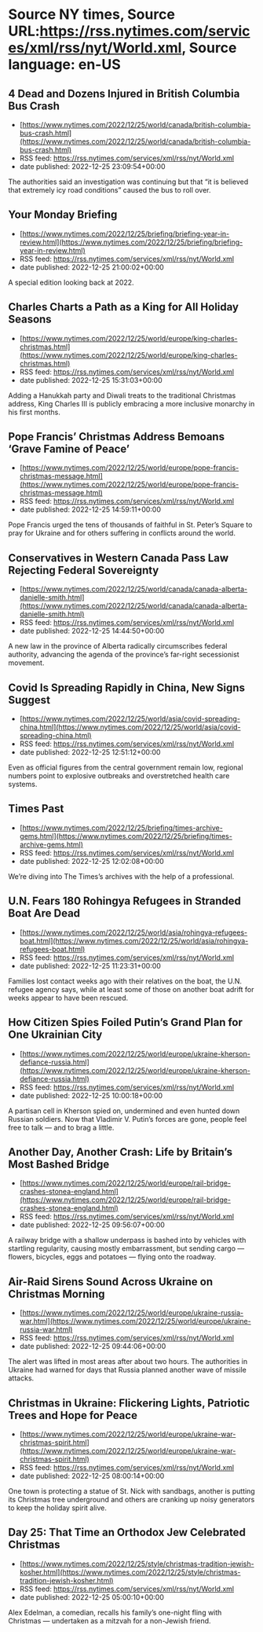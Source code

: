 # Source NY times, Source URL:https://rss.nytimes.com/services/xml/rss/nyt/World.xml, Source language: en-US

## 4 Dead and Dozens Injured in British Columbia Bus Crash
 - [https://www.nytimes.com/2022/12/25/world/canada/british-columbia-bus-crash.html](https://www.nytimes.com/2022/12/25/world/canada/british-columbia-bus-crash.html)
 - RSS feed: https://rss.nytimes.com/services/xml/rss/nyt/World.xml
 - date published: 2022-12-25 23:09:54+00:00

The authorities said an investigation was continuing but that “it is believed that extremely icy road conditions” caused the bus to roll over.

## Your Monday Briefing
 - [https://www.nytimes.com/2022/12/25/briefing/briefing-year-in-review.html](https://www.nytimes.com/2022/12/25/briefing/briefing-year-in-review.html)
 - RSS feed: https://rss.nytimes.com/services/xml/rss/nyt/World.xml
 - date published: 2022-12-25 21:00:02+00:00

A special edition looking back at 2022.

## Charles Charts a Path as a King for All Holiday Seasons
 - [https://www.nytimes.com/2022/12/25/world/europe/king-charles-christmas.html](https://www.nytimes.com/2022/12/25/world/europe/king-charles-christmas.html)
 - RSS feed: https://rss.nytimes.com/services/xml/rss/nyt/World.xml
 - date published: 2022-12-25 15:31:03+00:00

Adding a Hanukkah party and Diwali treats to the traditional Christmas address, King Charles III is publicly embracing a more inclusive monarchy in his first months.

## Pope Francis’ Christmas Address Bemoans ‘Grave Famine of Peace’
 - [https://www.nytimes.com/2022/12/25/world/europe/pope-francis-christmas-message.html](https://www.nytimes.com/2022/12/25/world/europe/pope-francis-christmas-message.html)
 - RSS feed: https://rss.nytimes.com/services/xml/rss/nyt/World.xml
 - date published: 2022-12-25 14:59:11+00:00

Pope Francis urged the tens of thousands of faithful in St. Peter’s Square to pray for Ukraine and for others suffering in conflicts around the world.

## Conservatives in Western Canada Pass Law Rejecting Federal Sovereignty
 - [https://www.nytimes.com/2022/12/25/world/canada/canada-alberta-danielle-smith.html](https://www.nytimes.com/2022/12/25/world/canada/canada-alberta-danielle-smith.html)
 - RSS feed: https://rss.nytimes.com/services/xml/rss/nyt/World.xml
 - date published: 2022-12-25 14:44:50+00:00

A new law in the province of Alberta radically circumscribes federal authority, advancing the agenda of the province’s far-right secessionist movement.

## Covid Is Spreading Rapidly in China, New Signs Suggest
 - [https://www.nytimes.com/2022/12/25/world/asia/covid-spreading-china.html](https://www.nytimes.com/2022/12/25/world/asia/covid-spreading-china.html)
 - RSS feed: https://rss.nytimes.com/services/xml/rss/nyt/World.xml
 - date published: 2022-12-25 12:51:12+00:00

Even as official figures from the central government remain low, regional numbers point to explosive outbreaks and overstretched health care systems.

## Times Past
 - [https://www.nytimes.com/2022/12/25/briefing/times-archive-gems.html](https://www.nytimes.com/2022/12/25/briefing/times-archive-gems.html)
 - RSS feed: https://rss.nytimes.com/services/xml/rss/nyt/World.xml
 - date published: 2022-12-25 12:02:08+00:00

We’re diving into The Times’s archives with the help of a professional.

## U.N. Fears 180 Rohingya Refugees in Stranded Boat Are Dead
 - [https://www.nytimes.com/2022/12/25/world/asia/rohingya-refugees-boat.html](https://www.nytimes.com/2022/12/25/world/asia/rohingya-refugees-boat.html)
 - RSS feed: https://rss.nytimes.com/services/xml/rss/nyt/World.xml
 - date published: 2022-12-25 11:23:31+00:00

Families lost contact weeks ago with their relatives on the boat, the U.N. refugee agency says, while at least some of those on another boat adrift for weeks appear to have been rescued.

## How Citizen Spies Foiled Putin’s Grand Plan for One Ukrainian City
 - [https://www.nytimes.com/2022/12/25/world/europe/ukraine-kherson-defiance-russia.html](https://www.nytimes.com/2022/12/25/world/europe/ukraine-kherson-defiance-russia.html)
 - RSS feed: https://rss.nytimes.com/services/xml/rss/nyt/World.xml
 - date published: 2022-12-25 10:00:18+00:00

A partisan cell in Kherson spied on, undermined and even hunted down Russian soldiers. Now that Vladimir V. Putin’s forces are gone, people feel free to talk — and to brag a little.

## Another Day, Another Crash: Life by Britain’s Most Bashed Bridge
 - [https://www.nytimes.com/2022/12/25/world/europe/rail-bridge-crashes-stonea-england.html](https://www.nytimes.com/2022/12/25/world/europe/rail-bridge-crashes-stonea-england.html)
 - RSS feed: https://rss.nytimes.com/services/xml/rss/nyt/World.xml
 - date published: 2022-12-25 09:56:07+00:00

A railway bridge with a shallow underpass is bashed into by vehicles with startling regularity, causing mostly embarrassment, but sending cargo — flowers, bicycles, eggs and potatoes — flying onto the roadway.

## Air-Raid Sirens Sound Across Ukraine on Christmas Morning
 - [https://www.nytimes.com/2022/12/25/world/europe/ukraine-russia-war.html](https://www.nytimes.com/2022/12/25/world/europe/ukraine-russia-war.html)
 - RSS feed: https://rss.nytimes.com/services/xml/rss/nyt/World.xml
 - date published: 2022-12-25 09:44:06+00:00

The alert was lifted in most areas after about two hours. The authorities in Ukraine had warned for days that Russia planned another wave of missile attacks.

## Christmas in Ukraine: Flickering Lights, Patriotic Trees and Hope for Peace
 - [https://www.nytimes.com/2022/12/25/world/europe/ukraine-war-christmas-spirit.html](https://www.nytimes.com/2022/12/25/world/europe/ukraine-war-christmas-spirit.html)
 - RSS feed: https://rss.nytimes.com/services/xml/rss/nyt/World.xml
 - date published: 2022-12-25 08:00:14+00:00

One town is protecting a statue of St. Nick with sandbags, another is putting its Christmas tree underground and others are cranking up noisy generators to keep the holiday spirit alive.

## Day 25: That Time an Orthodox Jew Celebrated Christmas
 - [https://www.nytimes.com/2022/12/25/style/christmas-tradition-jewish-kosher.html](https://www.nytimes.com/2022/12/25/style/christmas-tradition-jewish-kosher.html)
 - RSS feed: https://rss.nytimes.com/services/xml/rss/nyt/World.xml
 - date published: 2022-12-25 05:00:10+00:00

Alex Edelman, a comedian, recalls his family’s one-night fling with Christmas — undertaken as a mitzvah for a non-Jewish friend.

